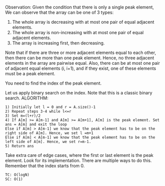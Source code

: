 Observation: Given the condition that there is only a single peak element, We can observe that the array can be one of 3 types:
1) The whole array is decreasing with at most one pair of equal adjacent elements.
2) The whole array is non-increasing with at most one pair of equal adjacent elements.
3) The array is increasing first, then decreasing.

Note that if there are three or more adjacent elements equal to each other, then there can be more than one peak element. Hence, no three adjacent elements in the array are pairwise equal.
Also, there can be at most one pair of adjacent equal elements (i, i+1), and if they exist, one of these elements must be a peak element.

You need to find the index of the peak element.

Let us apply binary search on the index. Note that this is a classic binary search.
ALGORITHM:

    1) Initially let l = 0 and r = A.size()-1
    2) Repeat steps 3-4 while l<=r
    3) Set m=(l+r)/2
    4) If A[m] >= A[m-1] and A[m] >= A[m+1], A[m] is the peak element. Set ans = A[m] and exit the loop
    Else if A[m] > A[m-1] we know that the peak element has to be on the right side of A[m]. Hence, we set l =m+1
    Else if A[m] < A[m-1] we know that the peak element has to be on the left side of A[m]. Hence, we set r=m-1.
    5) Return ans

Take extra care of edge cases, where the first or last element is the peak element.
Look for its implementation. There are multiple ways to do this.
Remember that the index starts from 0.
    
    TC: O(logN)
    SC: O(1)